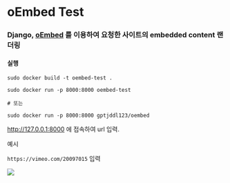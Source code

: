 # oEmbed Test

### Django, [oEmbed](https://oembed.com/) 를 이용하여 요청한 사이트의 embedded  content 랜더링

#### 실행
```shell
sudo docker build -t oembed-test .

sudo docker run -p 8000:8000 oembed-test

# 또는

sudo docker run -p 8000:8000 gptjddl123/oembed
```

http://127.0.0.1:8000
에 접속하여 url 입력.

예시

```https://vimeo.com/20097015``` 입력

<img src="./screenshots/vimeo.jpg">

